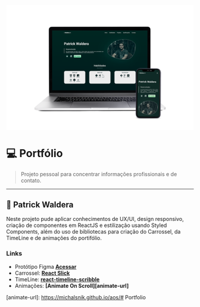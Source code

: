 [![header][header-url]][header-link]

# 💻 Portfólio
> Projeto pessoal para concentrar informações profissionais e de contato.

---
## 🤘 Patrick Waldera

Neste projeto pude aplicar conhecimentos de UX/UI, design responsivo, criação de componentes em ReactJS e estilização usando Styled Components, além do uso de bibliotecas para criação do Carrossel, da TimeLine e de animações do portifólio.

### **Links**
* Protótipo Figma **[Acessar][figma-url]**
* Carrossel: **[React Slick][react-slick-url]**
* TimeLine: **[react-timeline-scribble][timeline-url]**
* Animações: **[Animate On Scroll][animate-url]**


<!-- Markdown link & img dfn's -->

[header-url]: portfolioImg.png
[header-link]: https://patrickwaldera.vercel.app/

[figma-url]: https://www.figma.com/proto/l5iJwquByOs34ON0CgGbbs/Portif%C3%B3lio?node-id=1%3A2&scaling=min-zoom&page-id=0%3A1
[react-slick-url]: https://react-slick.neostack.com/
[timeline-url]: https://www.npmjs.com/package/react-timeline-scribble
[animate-url]: https://michalsnik.github.io/aos/#   P o r t f o l i o 
 
 